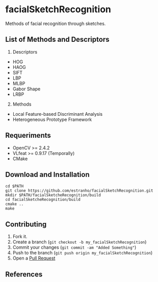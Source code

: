 facialSketchRecognition
=======================

Methods of facial recognition through sketches.

List of Methods and Descriptors
-----------

1. Descriptors

* HOG
* HAOG
* SIFT
* LBP
* MLBP
* Gabor Shape
* LRBP

2. Methods

* Local Feature-based Discriminant Analysis
* Heterogeneous Prototype Framework

Requeriments
-----------

* OpenCV >= 2.4.2
* VLfeat >= 0.9.17 (Temporally)
* CMake

Download and Installation
-----------
    
    cd $PATH
    git clone https://github.com/estranho/facialSketchRecognition.git
    mkdir $PATH/facialSketcheRecognition/build
    cd facialSketcheRecognition/build
    cmake ..
    make

Contributing
------------

1. Fork it.
2. Create a branch (`git checkout -b my_facialSketchRecognition`)
3. Commit your changes (`git commit -am "Added Something"`)
4. Push to the branch (`git push origin my_facialSketchRecognition`)
5. Open a [Pull Request][1]

[1]: https://github.com/estranho/facialSketchRecognition/pulls


References
------------


